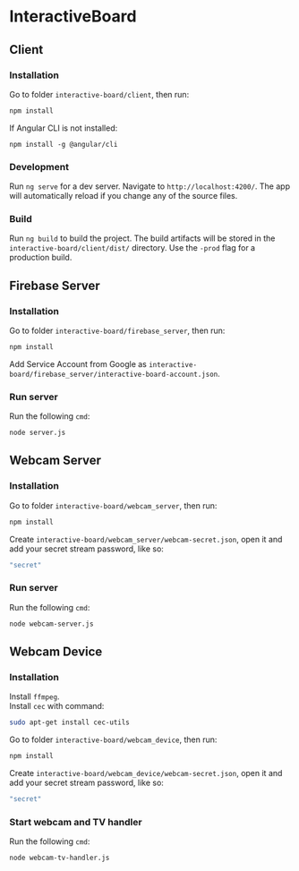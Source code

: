 # InteractiveBoard

## Client
### Installation
Go to folder `interactive-board/client`, then run:
```bash
npm install
```
If Angular CLI is not installed:
```
npm install -g @angular/cli
```
### Development
Run `ng serve` for a dev server. Navigate to `http://localhost:4200/`. The app will automatically reload if you change any of the source files.

### Build
Run `ng build` to build the project. The build artifacts will be stored in the `interactive-board/client/dist/` directory. Use the `-prod` flag for a production build.

## Firebase Server
### Installation
Go to folder `interactive-board/firebase_server`, then run:
```bash
npm install
```
Add Service Account from Google as `interactive-board/firebase_server/interactive-board-account.json`.

### Run server
Run the following `cmd`:
```bash
node server.js
```

## Webcam Server
### Installation
Go to folder `interactive-board/webcam_server`, then run:
```bash
npm install
```
Create `interactive-board/webcam_server/webcam-secret.json`, open it and add your secret stream password, like so:
```bash
"secret"
```

### Run server
Run the following `cmd`:
```bash
node webcam-server.js
```

## Webcam Device
### Installation
Install `ffmpeg`.  
Install `cec` with command:
```bash
sudo apt-get install cec-utils
```

Go to folder `interactive-board/webcam_device`, then run:
```bash
npm install
```
Create `interactive-board/webcam_device/webcam-secret.json`, open it and add your secret stream password, like so:
```bash
"secret"
```

### Start webcam and TV handler
Run the following `cmd`:
```bash
node webcam-tv-handler.js
```
